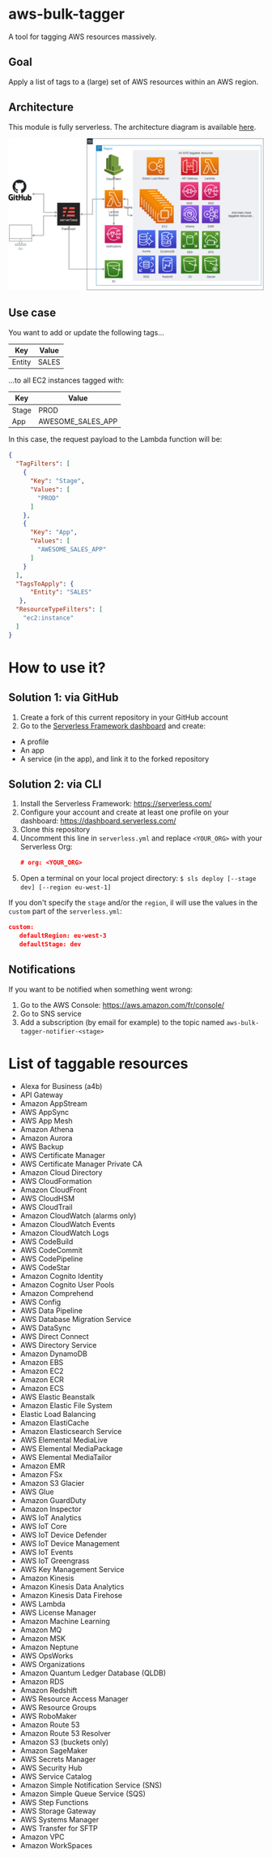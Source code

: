 # aws-bulk-tagger
 A tool for tagging AWS resources massively.

## Goal
Apply a list of tags to a (large) set of AWS resources within an AWS region.

## Architecture

This module is fully serverless.
The architecture diagram is available [here](https://drive.google.com/file/d/1jkm8myPdMlQ0Kn7y97CIjkCmuJcnJhEn/view?usp=sharing).

![](res/AWS_bulk_tagging_arch.png)


## Use case
You want to add or update the following tags...
                    
| Key  | Value |
| ------------- | ------------- |
| Entity  | SALES  |
                    

...to all EC2 instances tagged with:
                    
| Key  | Value |
| ------------- | ------------- |
| Stage  | PROD  |
| App  | AWESOME_SALES_APP  |
                    

In this case, the request payload to the Lambda function will be:
```json
{
  "TagFilters": [
    {
      "Key": "Stage",
      "Values": [
        "PROD"
      ]
    },
    {
      "Key": "App",
      "Values": [
        "AWESOME_SALES_APP"
      ]
    }
  ],
  "TagsToApply": {
      "Entity": "SALES"
   },
  "ResourceTypeFilters": [
    "ec2:instance"
  ]
}
```

# How to use it?

## Solution 1: via GitHub
1. Create a fork of this current repository in your GitHub account
2. Go to the [Serverless Framework dashboard](https://dashboard.serverless.com/) and create:
- A profile
- An app
- A service (in the app), and link it to the forked repository

## Solution 2: via CLI
1. Install the Serverless Framework: https://serverless.com/
2. Configure your account and create at least one profile on your dashboard: https://dashboard.serverless.com/
3. Clone this repository
4. Uncomment this line in `serverless.yml` and replace `<YOUR_ORG>` with your Serverless Org:
   ```json
   # org: <YOUR_ORG>
   ```
5. Open a terminal on your local project directory:
`
$ sls deploy [--stage dev] [--region eu-west-1]
`

If you don't specify the `stage` and/or the `region`, il will use the values in the `custom` part of the `serverless.yml`:
 ```json
 custom:
    defaultRegion: eu-west-3
    defaultStage: dev
 ```

## Notifications

If you want to be notified when something went wrong:
1. Go to the AWS Console: https://aws.amazon.com/fr/console/
2. Go to SNS service
3. Add a subscription (by email for example) to the topic named `aws-bulk-tagger-notifier-<stage>`

# List of taggable resources

- Alexa for Business (a4b)
- API Gateway
- Amazon AppStream
- AWS AppSync
- AWS App Mesh
- Amazon Athena
- Amazon Aurora
- AWS Backup
- AWS Certificate Manager
- AWS Certificate Manager Private CA
- Amazon Cloud Directory
- AWS CloudFormation
- Amazon CloudFront
- AWS CloudHSM
- AWS CloudTrail
- Amazon CloudWatch (alarms only)
- Amazon CloudWatch Events
- Amazon CloudWatch Logs
- AWS CodeBuild
- AWS CodeCommit
- AWS CodePipeline
- AWS CodeStar
- Amazon Cognito Identity
- Amazon Cognito User Pools
- Amazon Comprehend
- AWS Config
- AWS Data Pipeline
- AWS Database Migration Service
- AWS DataSync
- AWS Direct Connect
- AWS Directory Service
- Amazon DynamoDB
- Amazon EBS
- Amazon EC2
- Amazon ECR
- Amazon ECS
- AWS Elastic Beanstalk
- Amazon Elastic File System
- Elastic Load Balancing
- Amazon ElastiCache
- Amazon Elasticsearch Service
- AWS Elemental MediaLive
- AWS Elemental MediaPackage
- AWS Elemental MediaTailor
- Amazon EMR
- Amazon FSx
- Amazon S3 Glacier
- AWS Glue
- Amazon GuardDuty
- Amazon Inspector
- AWS IoT Analytics
- AWS IoT Core
- AWS IoT Device Defender
- AWS IoT Device Management
- AWS IoT Events
- AWS IoT Greengrass
- AWS Key Management Service
- Amazon Kinesis
- Amazon Kinesis Data Analytics
- Amazon Kinesis Data Firehose
- AWS Lambda
- AWS License Manager
- Amazon Machine Learning
- Amazon MQ
- Amazon MSK
- Amazon Neptune
- AWS OpsWorks
- AWS Organizations
- Amazon Quantum Ledger Database (QLDB)
- Amazon RDS
- Amazon Redshift
- AWS Resource Access Manager
- AWS Resource Groups
- AWS RoboMaker
- Amazon Route 53
- Amazon Route 53 Resolver
- Amazon S3 (buckets only)
- Amazon SageMaker
- AWS Secrets Manager
- AWS Security Hub
- AWS Service Catalog
- Amazon Simple Notification Service (SNS)
- Amazon Simple Queue Service (SQS)
- AWS Step Functions
- AWS Storage Gateway
- AWS Systems Manager
- AWS Transfer for SFTP
- Amazon VPC
- Amazon WorkSpaces
